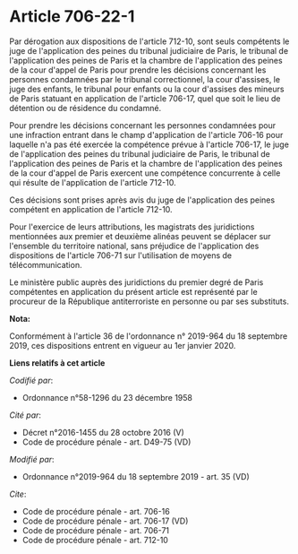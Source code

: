 # Article 706-22-1

Par dérogation aux dispositions de l'article 712-10, sont seuls compétents le juge de l'application des peines du   tribunal
judiciaire de Paris, le tribunal de l'application des peines de Paris et la chambre de l'application des peines de la cour
d'appel de Paris pour prendre les décisions concernant les personnes condamnées par le tribunal correctionnel, la cour
d'assises, le juge des enfants, le tribunal pour enfants ou la cour d'assises des mineurs de Paris statuant en application de
l'article 706-17, quel que soit le lieu de détention ou de résidence du condamné. 

Pour prendre les décisions concernant les personnes condamnées pour une infraction entrant dans le champ d'application de
l'article 706-16 pour laquelle n'a pas été exercée la compétence prévue à l'article 706-17, le juge de l'application des
peines du   tribunal judiciaire de Paris, le tribunal de l'application des peines de Paris et la chambre de l'application des
peines de la cour d'appel de Paris exercent une compétence concurrente à celle qui résulte de l'application de l'article
712-10. 

Ces décisions sont prises après avis du juge de l'application des peines compétent en application de l'article 712-10. 

Pour l'exercice de leurs attributions, les magistrats des juridictions mentionnées aux premier et deuxième alinéas peuvent se
déplacer sur l'ensemble du territoire national, sans préjudice de l'application des dispositions de l'article 706-71 sur
l'utilisation de moyens de télécommunication. 

Le ministère public auprès des juridictions du premier degré de Paris compétentes en application du présent article est
représenté par le procureur de la République antiterroriste en personne ou par ses substituts.

**Nota:**

Conformément à l'article 36 de l'ordonnance n° 2019-964 du 18 septembre 2019, ces dispositions entrent en vigueur au 1er
janvier 2020.

**Liens relatifs à cet article**

_Codifié par_:

  - Ordonnance n°58-1296 du 23 décembre 1958

_Cité par_:

  - Décret n°2016-1455 du 28 octobre 2016 (V)
  - Code de procédure pénale - art. D49-75 (VD)

_Modifié par_:

  - Ordonnance n°2019-964 du 18 septembre 2019 - art. 35 (VD)

_Cite_:

  - Code de procédure pénale - art. 706-16
  - Code de procédure pénale - art. 706-17 (VD)
  - Code de procédure pénale - art. 706-71
  - Code de procédure pénale - art. 712-10
